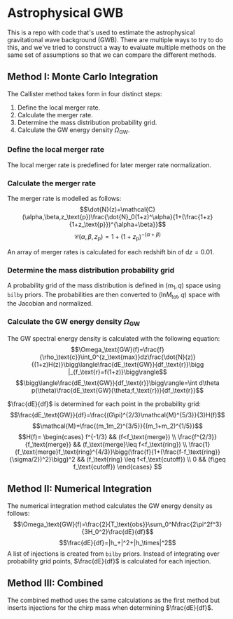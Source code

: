 # Astrophysical GWB

This is a repo with code that's used to estimate the astrophysical gravitational wave background (GWB).
There are multiple ways to try to do this, and we've tried to construct a way to evaluate multiple methods on the same set of
assumptions so that we can compare the different methods.

## Method I: Monte Carlo Integration
The Callister method takes form in four distinct steps:
1. Define the local merger rate.
2. Calculate the merger rate.
3. Determine the mass distribution probability grid.
4. Calculate the GW energy density $\Omega_\text{GW}$.

### Define the local merger rate
The local merger rate is predefined for later merger rate normalization.

### Calculate the merger rate
The merger rate is modelled as follows:
$$\dot{N}(z)=\mathcal{C}(\alpha,\beta,z_\text{p})\frac{\dot{N}_0(1+z)^\alpha}{1+(\frac{1+z}{1+z_\text{p}})^{\alpha+\beta}}$$
$$\mathcal{C}(\alpha,\beta,z_\text{p})=1+(1+z_\text{p})^{-(\alpha+\beta)}$$

An array of merger rates is calculated for each redshift bin of $\text{d}z=0.01$.

### Determine the mass distribution probability grid
A probability grid of the mass distribution is defined in ($m_1,q$) space using `bilby` priors. The probabilities are then converted to $(\text{ln}M_\text{tot},q)$ space with the Jacobian and normalized.

### Calculate the GW energy density $\Omega_\text{GW}$
The GW spectral energy density is calculated with the following equation:
$$\Omega_\text{GW}(f)=\frac{f}{\rho_\text{c}}\int_0^{z_\text{max}}dz\frac{\dot{N}(z)}{(1+z)H(z)}\bigg\langle\frac{dE_\text{GW}}{df_\text{r}}\bigg |_{f_\text{r}=f(1+z)}\bigg\rangle$$
$$\bigg\langle\frac{dE_\text{GW}}{df_\text{r}}\bigg\rangle=\int d\theta p(\theta)\frac{dE_\text{GW}(\theta;f_\text{r})}{df_\text{r}}$$

$\frac{dE}{df}$ is determined for each point in the probability grid:
$$\frac{dE_\text{GW}}{df}=\frac{(G\pi)^{2/3}\mathcal{M}^{5/3}}{3}H(f)$$
$$\mathcal{M}=\frac{(m_1m_2)^{3/5}}{(m_1+m_2)^{1/5}}$$
$$H(f)=
\begin{cases}
    f^{-1/3} && (f<f_\text{merge}) \\
    \frac{f^{2/3}}{f_\text{merge}} && (f_\text{merge}\leq f<f_\text{ring}) \\
    \frac{1}{f_\text{merge}f_\text{ring}^{4/3}}\bigg(\frac{f}{1+(\frac{f-f_\text{ring}}{\sigma/2})^2}\bigg)^2 && (f_\text{ring} \leq f<f_\text{cutoff}) \\
    0 && (f\geq f_\text{cutoff})
\end{cases}
$$

## Method II: Numerical Integration
The numerical integration method calculates the GW energy density as follows:
$$\Omega_\text{GW}(f)=\frac{2}{T_\text{obs}}\sum_0^N\frac{2\pi^2f^3}{3H_0^2}\frac{dE}{df}$$
$$\frac{dE}{df}=|h_+|^2+|h_\times|^2$$
A list of injections is created from `bilby` priors. Instead of integrating over probability grid points, $\frac{dE}{df}$ is calculated for each injection.

## Method III: Combined
The combined method uses the same calculations as the first method but inserts injections for the chirp mass when determining $\frac{dE}{df}$.